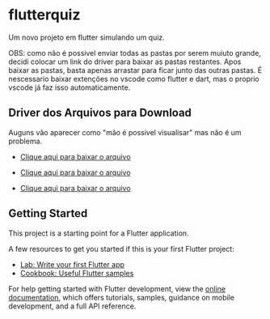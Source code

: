 # flutterquiz

Um novo projeto em flutter simulando um quiz.

OBS: como não é possivel enviar todas as pastas por serem muiuto grande, decidi colocar um link do driver para baixar as pastas restantes. Apos baixar as pastas, basta apenas arrastar para ficar junto das outras pastas.
É nescessario baixar extenções no vscode como flutter e dart, mas o proprio vscode já faz isso automaticamente.

## Driver dos Arquivos para Download

Auguns vão aparecer como "mão é possivel visualisar" mas não é um problema.

- [Clique aqui para baixar o arquivo](https://drive.google.com/file/d/1FkIMklW7b_OQcUm4fJecKrWfx0obSNae/view)
  
- [Clique aqui para baixar o arquivo](https://drive.google.com/file/d/1eBe7wjNjlBET1ro0rKGnpKTvMqjrIKIB/view)
  
- [Clique aqui para baixar o arquivo](https://drive.google.com/file/d/1WP2j43BHnbqDvg_Ox3CLpN-HxgKIccPv/view)


## Getting Started

This project is a starting point for a Flutter application.

A few resources to get you started if this is your first Flutter project:

- [Lab: Write your first Flutter app](https://docs.flutter.dev/get-started/codelab)
- [Cookbook: Useful Flutter samples](https://docs.flutter.dev/cookbook)

For help getting started with Flutter development, view the
[online documentation](https://docs.flutter.dev/), which offers tutorials,
samples, guidance on mobile development, and a full API reference.


